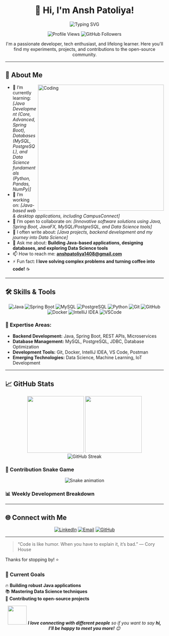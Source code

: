 <div align="center">

# 👋 Hi, I'm Ansh Patoliya!

<img src="https://readme-typing-svg.herokuapp.com?font=Fira+Code&size=30&pause=1000&color=00D9FF&center=true&vCenter=true&width=500&lines=Welcome+to+my+GitHub!;Full+Stack+Java+Developer;Data+Science+Enthusiast;Always+Learning+%26+Growing!" alt="Typing SVG" />

<p align="center">
  <img src="https://komarev.com/ghpvc/?username=Ansh-Patoliya&color=blueviolet&style=flat-square&label=Profile+Views" alt="Profile Views" />
  <img src="https://img.shields.io/github/followers/Ansh-Patoliya?logo=github&style=flat-square&color=blue&label=Followers" alt="GitHub Followers" />
</p>

I'm a passionate developer, tech enthusiast, and lifelong learner. Here you'll find my experiments, projects, and contributions to the open-source community.

</div>

---

## 🚀 About Me

<img align="right" alt="Coding" width="400" src="https://cdn.dribbble.com/users/1162077/screenshots/3848914/programmer.gif"/>

- 🌱 I’m currently learning: *[Java Development (Core, Advanced, Spring Boot), Databases (MySQL, PostgreSQL), and Data Science fundamentals (Python, Pandas, NumPy)]*
- 💼 I’m working on: *[Java-based web & desktop applications, including CampusConnect]*
- 🤝 I’m open to collaborate on: *[Innovative software solutions using Java, Spring Boot, JavaFX, MySQL/PostgreSQL, and Data Science tools]*
- 📝 I often write about: *[Java projects, backend development and my journey into Data Science]*  
- 💬 Ask me about: **Building Java-based applications, designing databases, and exploring Data Science tools**
- 📫 How to reach me: **anshpatoliya1408@gmail.com**
- ⚡ Fun fact: **I love solving complex problems and turning coffee into code!** ☕

---

## 🛠️ Skills & Tools

<p align="center">
  <img src="https://img.shields.io/badge/Java-ED8B00?style=for-the-badge&logo=java&logoColor=white" alt="Java"/>
  <img src="https://img.shields.io/badge/Spring_Boot-F2F4F9?style=for-the-badge&logo=spring-boot" alt="Spring Boot"/>
  <img src="https://img.shields.io/badge/MySQL-005C84?style=for-the-badge&logo=mysql&logoColor=white" alt="MySQL"/>
  <img src="https://img.shields.io/badge/PostgreSQL-316192?style=for-the-badge&logo=postgresql&logoColor=white" alt="PostgreSQL"/>
  <img src="https://img.shields.io/badge/Python-FFD43B?style=for-the-badge&logo=python&logoColor=blue" alt="Python"/>
  <img src="https://img.shields.io/badge/Git-F05032?style=for-the-badge&logo=git&logoColor=white" alt="Git"/>
  <img src="https://img.shields.io/badge/GitHub-100000?style=for-the-badge&logo=github&logoColor=white" alt="GitHub"/>
  <img src="https://img.shields.io/badge/Docker-2CA5E0?style=for-the-badge&logo=docker&logoColor=white" alt="Docker"/>
  <img src="https://img.shields.io/badge/IntelliJ_IDEA-000000.svg?style=for-the-badge&logo=intellij-idea&logoColor=white" alt="IntelliJ IDEA"/>
  <img src="https://img.shields.io/badge/VSCode-0078D4?style=for-the-badge&logo=visual%20studio%20code&logoColor=white" alt="VSCode"/>
</p>

### 🎯 Expertise Areas:
- **Backend Development:** Java, Spring Boot, REST APIs, Microservices
- **Database Management:** MySQL, PostgreSQL, JDBC, Database Optimization  
- **Development Tools:** Git, Docker, IntelliJ IDEA, VS Code, Postman
- **Emerging Technologies:** Data Science, Machine Learning, IoT Development

---

## 📈 GitHub Stats

<div align="center">
  <img height="180em" src="https://github-readme-stats.vercel.app/api?username=Ansh-Patoliya&show_icons=true&theme=tokyonight&include_all_commits=true&count_private=true"/>
  <img height="180em" src="https://github-readme-stats.vercel.app/api/top-langs/?username=Ansh-Patoliya&layout=compact&langs_count=8&theme=tokyonight"/>
</div>

<div align="center">
  <img src="https://github-readme-streak-stats.herokuapp.com/?user=Ansh-Patoliya&theme=tokyonight" alt="GitHub Streak"/>
</div>

### 🐍 Contribution Snake Game
<div align="center">
  <img src="https://raw.githubusercontent.com/Ansh-Patoliya/Ansh-Patoliya/output/github-contribution-grid-snake.svg" alt="Snake animation" />
</div>

### 📊 Weekly Development Breakdown
<!--START_SECTION:waka-->
<!--END_SECTION:waka-->

---

## 🌐 Connect with Me

<div align="center">
  
[![LinkedIn](https://img.shields.io/badge/LinkedIn-0077B5?style=for-the-badge&logo=linkedin&logoColor=white)](https://www.linkedin.com/in/ansh-patoliya)
[![Email](https://img.shields.io/badge/Email-D14836?style=for-the-badge&logo=gmail&logoColor=white)](mailto:anshpatoliya1408@gmail.com)
[![GitHub](https://img.shields.io/badge/GitHub-100000?style=for-the-badge&logo=github&logoColor=white)](https://github.com/Ansh-Patoliya)

</div>

---

> “Code is like humor. When you have to explain it, it’s bad.” — Cory House

Thanks for stopping by! ⭐️  

### 🎯 Current Goals
🔥 **Building robust Java applications**  
📚 **Mastering Data Science techniques**  
🌟 **Contributing to open-source projects**

<div align="center">
<img src="https://media.giphy.com/media/LnQjpWaON8nhr21vNW/giphy.gif" width="60"> <em><b>I love connecting with different people</b> so if you want to say <b>hi, I'll be happy to meet you more!</b> 😊</em>
</div>  
